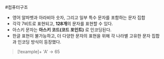 #컴퓨터구조 

+ 영어 알파벳과 아라비아 숫자, 그리고 일부 특수 문자를 포함하는 문자 집합
+ 각각 7비트로 표현되고, **128개**의 문자를 표현할 수 있다.
+ 아스키 문자는 **아스키 코드(코드 포인트)** 로 인코딩된다.
+ 한글 표현이 불가능하고, 더 다양한 문자의 표현을 위해 각 나라별 고유한 문자 집합과 인코딩 방식이 등장했다.

> [!example]+ 
> 'A' → 65
